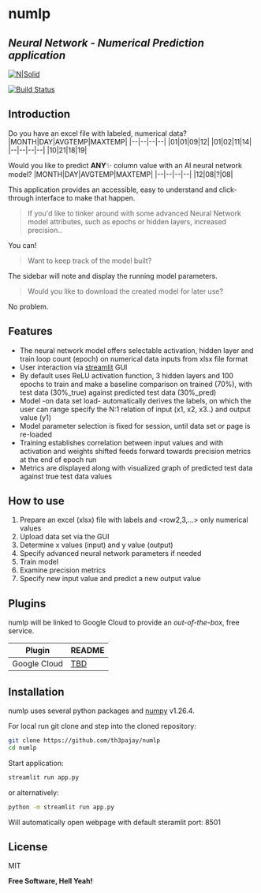 # numlp
## _Neural Network - Numerical Prediction application_

[![N|Solid](https://pypi.org/static/images/logo-small.8998e9d1.svg)](https://www.python.org/)

[![Build Status](https://github.com/th3pajay/numlp?branch=main)](https://github.com/th3pajay/numlp)
## Introduction
Do you have an excel file with labeled, numerical data?
|MONTH|DAY|AVGTEMP|MAXTEMP|
|--|--|--|--|
|01|01|09|12|
|01|02|11|14|
|--|--|--|--|
|10|21|18|19|

Would you like to predict **ANY**✨ column value with an AI neural network model?
|MONTH|DAY|AVGTEMP|MAXTEMP|
|--|--|--|--|
|12|08|?|08|

This application provides an accessible, easy to understand and click-through interface to make that happen.

> If you'd like to tinker around with some advanced Neural Network model
> attributes, such as epochs or hidden layers, increased precision..

You can!

> Want to keep track of the model built?

The sidebar will note and display the running model parameters.

> Would you like to download the created model for later use?

No problem.

## Features

- The neural network model offers selectable activation, hidden layer and train loop count (epoch) on numerical data inputs from xlsx file format
- User interaction via [streamlit][streamlitgui] GUI
- By default uses ReLU activation function, 3 hidden layers and 100 epochs to train and make a baseline comparison on trained (70%), with test data (30%_true) against predicted test data (30%_pred)
- Model -on data set load- automatically derives the <row1> labels, on which the user can range specify the N:1 relation of input (x1, x2, x3..) and output value (y1)
- Model parameter selection is fixed for session, until data set or page is re-loaded
- Training establishes correlation between input values and with activation and weights shifted feeds forward towards precision metrics at the end of epoch run
- Metrics are displayed along with visualized graph of predicted test data against true test data values
## How to use
1. Prepare an excel (xlsx) file with <row1> labels and <row2,3,...> only numerical values
2. Upload data set via the GUI
3. Determine x values (input) and y value (output)
4. Specify advanced neural network parameters if needed
5. Train model
6. Examine precision metrics
7. Specify new input value and predict a new output value


## Plugins

numlp will be linked to Google Cloud to provide an *out-of-the-box*, free service.

| Plugin | README |
| ------ | ------ |
| Google Cloud | [TBD][gcloud] |


## Installation

numlp uses several python packages and [numpy][numpyver] v1.26.4.

For local run git clone and step into the cloned repository:

```sh
git clone https://github.com/th3pajay/numlp
cd numlp
```

Start application:

```sh
streamlit run app.py
```
or alternatively:
```sh
python -m streamlit run app.py
```
Will automatically open webpage with default steramlit port: 8501


## License

MIT

**Free Software, Hell Yeah!**

[//]: # (These are reference links used in the body of this note and get stripped out when the markdown processor does its job. There is no need to format nicely because it shouldn't be seen. Thanks SO - http://stackoverflow.com/questions/4823468/store-comments-in-markdown-syntax)

   [streamlitgui]: <https://streamlit.io/>
   [gcloud]: <UPDATE>
   [numpyver]: <https://numpy.org/devdocs/release/1.26.4-notes.html>

